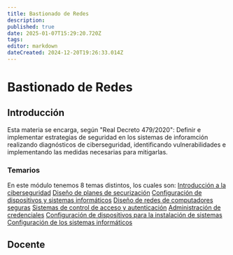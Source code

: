 ```yaml
---
title: Bastionado de Redes
description: 
published: true
date: 2025-01-07T15:29:20.720Z
tags: 
editor: markdown
dateCreated: 2024-12-20T19:26:33.014Z
---
```


# Bastionado de Redes
## Introducción
Esta materia se encarga, según "Real Decreto 479/2020": Definir e implementar estrategias de seguridad en los sistemas de inforamción realizando diagnósticos de ciberseguridad, identificando vulnerabilidades e implementando las medidas necesarias para mitigarlas.


### Temarios
En este módulo tenemos 8 temas distintos, los cuales son:
[Introducción a la ciberseguridad](Bastionado_Redes/introduccion)
[Diseño de planes de securización](Bastionado_Redes/securizacion)
[Configuración de dispositivos y sistemas informáticos](a)
[Diseño de redes de computadores seguras](a)
[Sistemas de control de acceso y autenticación](a)
[Administración de credenciales](a)
[Configuración de dispositivos para la instalación de sistemas](a)
[Configuración de los sistemas informáticos](a)
## Docente
